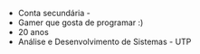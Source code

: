 - Conta secundária -
- Gamer que gosta de programar :)
- 20 anos
- Análise e Desenvolvimento de Sistemas - UTP
